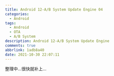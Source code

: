 ```yaml
---
title: Android 12-A/B System Update Engine 04
categories:
  - Android
tags:
  - Android
  - OTA
  - A/B System
description: Android 12-A/B System Update Engine
comments: true
abbrlink: 1adb8a40
date: 2021-10-30 22:07:11
---
```

<!--more-->
<meta name="referrer" content="no-referrer"/>

整理中...很快就补上...